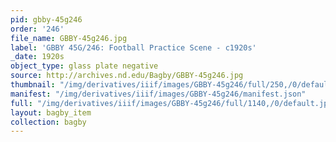 ```yaml
---
pid: gbby-45g246
order: '246'
file_name: GBBY-45g246.jpg
label: 'GBBY 45G/246: Football Practice Scene - c1920s'
_date: 1920s
object_type: glass plate negative
source: http://archives.nd.edu/Bagby/GBBY-45g246.jpg
thumbnail: "/img/derivatives/iiif/images/GBBY-45g246/full/250,/0/default.jpg"
manifest: "/img/derivatives/iiif/images/GBBY-45g246/manifest.json"
full: "/img/derivatives/iiif/images/GBBY-45g246/full/1140,/0/default.jpg"
layout: bagby_item
collection: bagby
---
```

